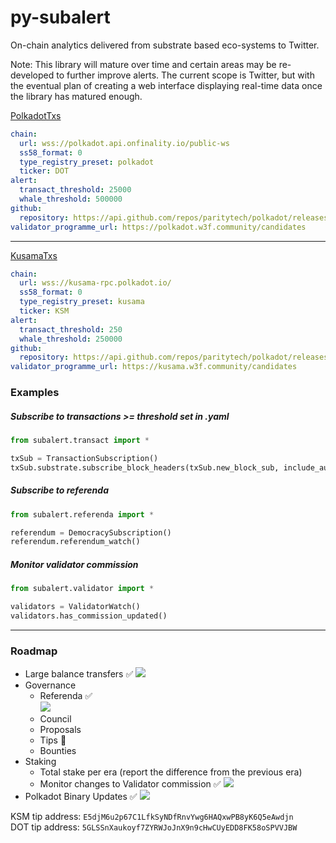 # py-subalert

On-chain analytics delivered from substrate based eco-systems to Twitter.  

Note: This library will mature over time and certain areas may be re-developed to further improve alerts. The current scope is Twitter, but with the eventual plan of creating a web interface displaying real-time data once the library has matured enough.

[PolkadotTxs](https://twitter.com/PolkadotTxs) 
```yaml 
chain:
  url: wss://polkadot.api.onfinality.io/public-ws
  ss58_format: 0
  type_registry_preset: polkadot
  ticker: DOT
alert:
  transact_threshold: 25000
  whale_threshold: 500000
github:
  repository: https://api.github.com/repos/paritytech/polkadot/releases/latest
validator_programme_url: https://polkadot.w3f.community/candidates
```
---

[KusamaTxs](https://twitter.com/KusamaTxs)
```yaml
chain:
  url: wss://kusama-rpc.polkadot.io/
  ss58_format: 0
  type_registry_preset: kusama
  ticker: KSM
alert:
  transact_threshold: 250
  whale_threshold: 250000
github:
  repository: https://api.github.com/repos/paritytech/polkadot/releases/latest
validator_programme_url: https://kusama.w3f.community/candidates
```

### Examples

##### Subscribe to transactions >= threshold set in .yaml
```python
from subalert.transact import *

txSub = TransactionSubscription()
txSub.substrate.subscribe_block_headers(txSub.new_block_sub, include_author=True)
```

##### Subscribe to referenda
```python 
from subalert.referenda import *

referendum = DemocracySubscription()
referendum.referendum_watch()
```

##### Monitor validator commission
```python
from subalert.validator import *

validators = ValidatorWatch()
validators.has_commission_updated()
```

---

### Roadmap  
- Large balance transfers ✅
![](https://i.imgur.com/UK79bb8.png)
- Governance  
    - Referenda ✅   
    ![](https://i.imgur.com/7wdmhyg.png)
    - Council
    - Proposals 
    - Tips 🔄
    - Bounties
- Staking
    - Total stake per era (report the difference from the previous era)
    - Monitor changes to Validator commission ✅
    ![](https://i.imgur.com/JY67kkv.png)
- Polkadot Binary Updates ✅
![](https://i.imgur.com/lOVP4D5.png)



KSM tip address: `E5djM6u2p67C1LfkSyNDfRnvYwg6HAQxwPB8yK6Q5eAwdjn`  
DOT tip address: `5GLSSnXaukoyf7ZYRWJoJnX9n9cHwCUyEDD8FK58oSPVVJBW`
